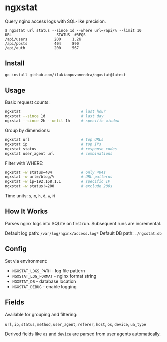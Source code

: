 # ngxstat

Query nginx access logs with SQL-like precision.

```
$ ngxstat url status --since 1d --where url=/api/% --limit 10
URL                    STATUS  #REQS
/api/users            200     1.2K
/api/posts            404     890
/api/auth             200     567
```

## Install

```bash
go install github.com/ilakianpuvanendra/ngxstat@latest
```

## Usage

Basic request counts:
```bash
ngxstat                           # last hour
ngxstat --since 1d                # last day
ngxstat --since 2h --until 1h     # specific window
```

Group by dimensions:
```bash
ngxstat url                       # top URLs
ngxstat ip                        # top IPs
ngxstat status                    # response codes
ngxstat user_agent url            # combinations
```

Filter with WHERE:
```bash
ngxstat -w status=404             # only 404s
ngxstat -w url=/blog/%            # URL patterns
ngxstat -w ip=192.168.1.1         # specific IP
ngxstat -w status!=200            # exclude 200s
```

Time units: `s`, `m`, `h`, `d`, `w`, `M`

## How It Works

Parses nginx logs into SQLite on first run. Subsequent runs are incremental.

Default log path: `/var/log/nginx/access.log*`
Default DB path: `./ngxstat.db`

## Config

Set via environment:

- `NGXSTAT_LOGS_PATH` - log file pattern
- `NGXSTAT_LOG_FORMAT` - nginx format string  
- `NGXSTAT_DB` - database location
- `NGXSTAT_DEBUG` - enable logging

## Fields

Available for grouping and filtering:

`url`, `ip`, `status`, `method`, `user_agent`, `referer`, `host`, `os`, `device`, `ua_type`

Derived fields like `os` and `device` are parsed from user agents automatically.